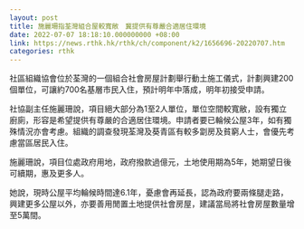 ```yaml
---
layout: post
title: 施麗珊指荃灣組合屋較寬敞　冀提供有尊嚴合適居住環境
date: 2022-07-07 18:18:10.000000000 +08:00
link: https://news.rthk.hk/rthk/ch/component/k2/1656696-20220707.htm
categories: rthk
---
```


社區組織協會位於荃灣的一個組合社會房屋計劃舉行動土施工儀式，計劃興建200個單位，可讓約700名基層市民入住，預計明年中落成，明年初接受申請。

社協副主任施麗珊說，項目絕大部分為1至2人單位，單位空間較寬敝，設有獨立廚廁，形容是希望提供有尊嚴的合適居住環境。申請者要已輪候公屋3年，如有獨殊情況亦會考慮。組織的調查發現荃灣及葵青區有較多劏房及貧窮人士，會優先考慮當區居民入住。

施麗珊說，項目位處政府用地，政府撥款過億元，土地使用期為5年，她期望日後可續期，惠及更多人。

她說，現時公屋平均輪候時間達6.1年，憂慮會再延長，認為政府要兩條腿走路，興建更多公屋以外，亦要善用閒置土地提供社會房屋，建議當局將社會房屋數量增至5萬間。
